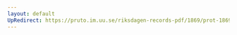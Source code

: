 ```yaml
---
layout: default
UpRedirect: https://pruto.im.uu.se/riksdagen-records-pdf/1869/prot-1869--fk--322/prot-1869--fk--322_005.pdf
---
```

